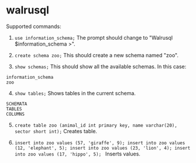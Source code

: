 # walrusql

Supported commands:

1. `use information_schema;`
The prompt should change to "Walrusql $information_schema >".

2. `create schema zoo;`
This should create a new schema named "zoo".

3. `show schemas;`
This should show all the available schemas. In this case:

```
information_schema
zoo
```

4. `show tables;`
Shows tables in the current schema.

```
SCHEMATA
TABLES
COLUMNS
```

5. `create table zoo (animal_id int primary key, name varchar(20), sector short int);`
Creates table.

6. `insert into zoo values (57, 'giraffe', 9);
insert into zoo values (12, 'elephant', 5);
insert into zoo values (23, 'lion', 4);
insert into zoo values (17, 'hippo', 5);
`
Inserts values.